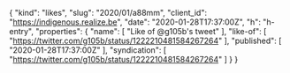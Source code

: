 {
  "kind": "likes",
  "slug": "2020/01/a88mm",
  "client_id": "https://indigenous.realize.be",
  "date": "2020-01-28T17:37:00Z",
  "h": "h-entry",
  "properties": {
    "name": [
      "Like of @g105b's tweet"
    ],
    "like-of": [
      "https://twitter.com/g105b/status/1222210481584267264"
    ],
    "published": [
      "2020-01-28T17:37:00Z"
    ],
    "syndication": [
      "https://twitter.com/g105b/status/1222210481584267264"
    ]
  }
}
